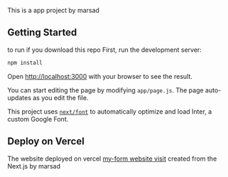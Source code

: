 This is a app project by marsad

## Getting Started
to run if you download this repo
First, run the development server:

```bash
npm install 
```

Open [http://localhost:3000](http://localhost:3000) with your browser to see the result.

You can start editing the page by modifying `app/page.js`. The page auto-updates as you edit the file.

This project uses [`next/font`](https://nextjs.org/docs/basic-features/font-optimization) to automatically optimize and load Inter, a custom Google Font.
## Deploy on Vercel

The website  deployed  on vercel [my-form website visit](https://my-forms-marsad.vercel.app) created from the Next.js by marsad
